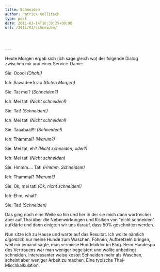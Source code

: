 ```yaml
---
title: Schneiden
author: Patrick Kollitsch
type: post
date: 2011-03-14T18:39:29+00:00
url: /2011/03/schneiden/




---
```

Heute Morgen ergab sich (ich sage gleich wo) der folgende Dialog zwischen mir und einer Service-Dame:

Sie: Ooooi _(Ohah!)_
  
Ich: Sawadee krap _(Guten Morgen)_
  
Sie: Tat mei? _(Schneiden?)_
  
Ich: Mei tat! _(Nicht schneiden!)_
  
Sie: Tat! _(Schneiden!)_
  
Ich: Mei tat! _(Nicht schneiden!)_
  
Sie: Taaahaat!!! _(Schneiden!)_
  
Ich: Thammai? _(Warum?)_
  
Sie: Mei tat, eh? _(Nicht schneiden, oder?)_
  
Ich: Mei tat! _(Nicht schneiden)_
  
Sie: Hmmm.... Tat! _(Hmmm. Schneiden!)_
  
Ich: Thammai? _(Warum?)_
  
Sie: Ok, mei tat! _(Ok, nicht schneiden!)_
  
Ich: Ehm, what?
  
Sie: Tat! _(Schneiden)_

Das ging noch eine Weile so hin und her in der sie mich dann wortreicher aber auf Thai über die Nebenwirkungen und Risiken von "nicht schneiden" aufklärte und dann einigten wir uns darauf, dass 50% geschnitten werden.

Nun sitze ich zu Hause und warte auf das Resultat. Ich wollte nämlich _eigentlich_ nur meine Hunde zum Waschen, Föhnen, Aufbretzeln bringen, weil mir jemand sagte, man vermisse Hundebilder im Blog. Beim Hundespa des Vertrauens war man weniger begeistert und wollte unbedingt schneiden. Interessanter weise kostet Schneiden mehr als Waschen, scheint aber weniger Arbeit zu machen. Eine typische Thai-Mischkalkulation.
